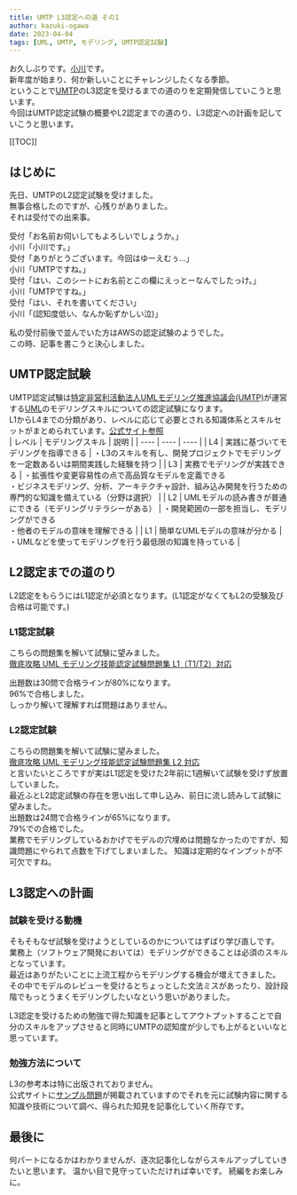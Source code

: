 ```yaml
---
title: UMTP L3認定への道 その1
author: kazuki-ogawa
date: 2023-04-04
tags: [UML, UMTP, モデリング, UMTP認定試験]
---
```


お久しぶりです。[小川](https://developer.mamezou-tech.com/authors/kazuki-ogawa/)です。  
新年度が始まり、何か新しいことにチャレンジしたくなる季節。  
ということで[UMTP](https://umtp-japan.org/)のL3認定を受けるまでの道のりを定期発信していこうと思います。  
今回はUMTP認定試験の概要やL2認定までの道のり、L3認定への計画を記していこうと思います。

[[TOC]]

## はじめに
先日、UMTPのL2認定試験を受けました。  
無事合格したのですが、心残りがありました。  
それは受付での出来事。  

受付「お名前お伺いしてもよろしいでしょうか。」  
小川「小川です。」  
受付「ありがとうございます。今回はゆーえむぅ...」  
小川「UMTPですね。」  
受付「はい、このシートにお名前とこの欄にえっとーなんでしたっけ。」  
小川「UMTPですね。」  
受付「はい、それを書いてください」  
小川「(認知度低い、なんか恥ずかしい泣)」 

私の受付前後で並んでいた方はAWSの認定試験のようでした。  
この時、記事を書こうと決心しました。  

## UMTP認定試験
UMTP認定試験は[特定非営利活動法人UMLモデリング推進協議会(UMTP)](https://umtp-japan.org/)が運営する[UML](http://www.uml.org/)のモデリングスキルについての認定試験になります。  
L1からL4までの分類があり、レベルに応じて必要とされる知識体系とスキルセットがまとめられています。[公式サイト参照](https://umtp-japan.org/about_exam)  
| レベル | モデリングスキル | 説明 | 
| ---- | ---- | ---- | 
| L4 | 実践に基づいてモデリングを指導できる | ・L3のスキルを有し、開発プロジェクトでモデリングを一定数あるいは期間実践した経験を持つ | 
| L3 | 実務でモデリングが実践できる | ・拡張性や変更容易性の点で高品質なモデルを定義できる<br>・ビジネスモデリング、分析、アーキテクチャ設計、組み込み開発を行うための専門的な知識を備えている（分野は選択） | 
| L2 | UMLモデルの読み書きが普通にできる（モデリングリテラシーがある） | ・開発範囲の一部を担当し、モデリングができる<br>・他者のモデルの意味を理解できる | 
| L1 | 簡単なUMLモデルの意味が分かる | ・UMLなどを使ってモデリングを行う最低限の知識を持っている | 

## L2認定までの道のり
L2認定をもらうにはL1認定が必須となります。(L1認定がなくてもL2の受験及び合格は可能です。)
### L1認定試験
こちらの問題集を解いて試験に望みました。  
[徹底攻略 UML モデリング技能認定試験問題集 L1（T1/T2）対応](https://book.impress.co.jp/books/2482)  

出題数は30問で合格ラインが80%になります。  
96%で合格しました。  
しっかり解いて理解すれば問題はありません。

### L2認定試験
こちらの問題集を解いて試験に望みました。  
[徹底攻略 UML モデリング技能認定試験問題集 L2 対応](https://book.impress.co.jp/books/2662)  
と言いたいところですが実はL1認定を受けた2年前に1週解いて試験を受けず放置していました。  
最近ふとL2認定試験の存在を思い出して申し込み、前日に流し読みして試験に望みました。  
出題数は24問で合格ラインが65%になります。  
79%での合格でした。  
業務でモデリングしているおかげでモデルの穴埋めは問題なかったのですが、知識問題にやられて点数を下げてしまいました。
知識は定期的なインプットが不可欠ですね。  

## L3認定への計画
### 試験を受ける動機
そもそもなぜ試験を受けようとしているのかについてはずばり学び直しです。  
業務上（ソフトウェア開発においては）モデリングができることは必須のスキルとなっています。  
最近はありがたいことに上流工程からモデリングする機会が増えてきました。  
その中でモデルのレビューを受けるとちょっとした文法ミスがあったり、設計段階でもっとうまくモデリングしたいなという思いがありました。  
  
L3認定を受けるための勉強で得た知識を記事としてアウトプットすることで自分のスキルをアップさせると同時にUMTPの認知度が少しでも上がるといいなと思っています。

### 勉強方法について
L3の参考本は特に出版されておりません。  
公式サイトに[サンプル問題](https://umtp-japan.org/about_exam/exam_sample)が掲載されていますのでそれを元に試験内容に関する知識や技術について調べ、得られた知見を記事化していく所存です。 

## 最後に
何パートになるかはわかりませんが、逐次記事化しながらスキルアップしていきたいと思います。
温かい目で見守っていただければ幸いです。
続編をお楽しみに。